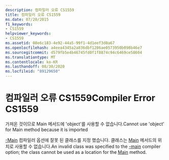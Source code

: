 ```yaml
---
description: 컴파일러 오류 CS1559
title: 컴파일러 오류 CS1559
ms.date: 07/20/2015
f1_keywords:
- CS1559
helpviewer_keywords:
- CS1559
ms.assetid: 08e6c183-4e92-44a5-99f1-4d1eef3d0a67
ms.openlocfilehash: a4eea4345a2a836dbf1286ae0573950b098b46e7
ms.sourcegitcommit: d579fb5e4b46745fd0f1f8874c94c6469ce58604
ms.translationtype: MT
ms.contentlocale: ko-KR
ms.lasthandoff: 08/30/2020
ms.locfileid: "89129650"
---
```

# <a name="compiler-error-cs1559"></a><span data-ttu-id="09217-103">컴파일러 오류 CS1559</span><span class="sxs-lookup"><span data-stu-id="09217-103">Compiler Error CS1559</span></span>
<span data-ttu-id="09217-104">가져온 것이므로 Main 메서드에 'object'를 사용할 수 없습니다.</span><span class="sxs-lookup"><span data-stu-id="09217-104">Cannot use 'object' for Main method because it is imported</span></span>  
  
 <span data-ttu-id="09217-105">[-Main](../language-reference/compiler-options/main-compiler-option.md) 컴파일러 옵션에 잘못 된 클래스를 지정 했습니다. 클래스는 [Main](../programming-guide/main-and-command-args/index.md) 메서드의 위치로 사용할 수 없습니다.</span><span class="sxs-lookup"><span data-stu-id="09217-105">An invalid class was specified to the [-main](../language-reference/compiler-options/main-compiler-option.md) compiler option; the class cannot be used as a location for the [Main](../programming-guide/main-and-command-args/index.md) method.</span></span>

